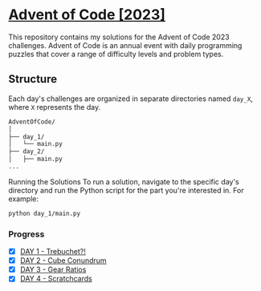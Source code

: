 # [Advent of Code [2023]](https://adventofcode.com/2023)

This repository contains my solutions for the Advent of Code 2023 challenges. Advent of Code is an annual event with daily programming puzzles that cover a range of difficulty levels and problem types.

## Structure

Each day's challenges are organized in separate directories named `day_X`, where `X` represents the day. 

```bash
AdventOfCode/
│
├── day_1/
│   └── main.py
├── day_2/
│   ├── main.py
...
```

Running the Solutions
To run a solution, navigate to the specific day's directory and run the Python script for the part you're interested in. For example:

```bash
python day_1/main.py
```

### Progress

- [x] [DAY 1 - Trebuchet?!](https://adventofcode.com/2023/day/1)
- [x] [DAY 2 - Cube Conundrum](https://adventofcode.com/2023/day/2)
- [x] [DAY 3 - Gear Ratios](https://adventofcode.com/2023/day/3)
- [x] [DAY 4 - Scratchcards ](https://adventofcode.com/2023/day/4)
